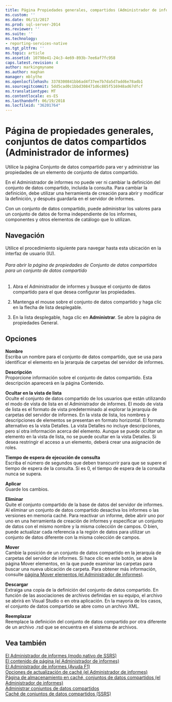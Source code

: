 ```yaml
---
title: Página Propiedades generales, compartidos (Administrador de informes) | Documentos de Microsoft
ms.custom: ''
ms.date: 06/13/2017
ms.prod: sql-server-2014
ms.reviewer: ''
ms.suite: ''
ms.technology:
- reporting-services-native
ms.tgt_pltfrm: ''
ms.topic: article
ms.assetid: 10798e41-24c3-4e69-893b-7ee6af7fc958
caps.latest.revision: 4
author: markingmyname
ms.author: maghan
manager: mblythe
ms.openlocfilehash: 3378300841bb6ad4f37ee7b7da5d7add6e78adb1
ms.sourcegitcommit: 5dd5cad0c1bbd308471d6c885f516948ad67dfcf
ms.translationtype: MT
ms.contentlocale: es-ES
ms.lasthandoff: 06/19/2018
ms.locfileid: "36201764"
---
```

# <a name="general-properties-page-shared-datasets-report-manager"></a>Página de propiedades generales, conjuntos de datos compartidos (Administrador de informes)
  Utilice la página Conjunto de datos compartido para ver y administrar las propiedades de un elemento de conjunto de datos compartido.  
  
 En el Administrador de informes no puede ver ni cambiar la definición del conjunto de datos compartido, incluida la consulta. Para cambiar la definición, debe utilizar una herramienta de creación para abrir y modificar la definición, y después guardarla en el servidor de informes.  
  
 Con un conjunto de datos compartido, puede administrar los valores para un conjunto de datos de forma independiente de los informes, componentes y otros elementos de catálogo que lo utilizan.  
  
## <a name="navigation"></a>Navegación  
 Utilice el procedimiento siguiente para navegar hasta esta ubicación en la interfaz de usuario (IU).  
  
###### <a name="to-open-the-shared-dataset-properties-page-for-a-shared-dataset"></a>Para abrir la página de propiedades de Conjunto de datos compartidos para un conjunto de datos compartido  
  
1.  Abra el Administrador de informes y busque el conjunto de datos compartido para el que desea configurar las propiedades.  
  
2.  Mantenga el mouse sobre el conjunto de datos compartido y haga clic en la flecha de lista desplegable.  
  
3.  En la lista desplegable, haga clic en **Administrar**. Se abre la página de propiedades General.  
  
## <a name="options"></a>Opciones  
 **Nombre**  
 Escriba un nombre para el conjunto de datos compartido, que se usa para identificar el elemento en la jerarquía de carpetas del servidor de informes.  
  
 **Descripción**  
 Proporcione información sobre el conjunto de datos compartido. Esta descripción aparecerá en la página Contenido.  
  
 **Ocultar en la vista de lista**  
 Oculte el conjunto de datos compartido de los usuarios que están utilizando el modo de vista de lista en el Administrador de informes. El modo de vista de lista es el formato de vista predeterminado al explorar la jerarquía de carpetas del servidor de informes. En la vista de lista, los nombres y descripciones de elementos se presentan en formato horizontal. El formato alternativo es la vista Detalles. La vista Detalles no incluye descripciones, pero sí otra información acerca del elemento. Aunque se puede ocultar un elemento en la vista de lista, no se puede ocultar en la vista Detalles. Si desea restringir el acceso a un elemento, deberá crear una asignación de roles.  
  
 **Tiempo de espera de ejecución de consulta**  
 Escriba el número de segundos que deben transcurrir para que se supere el tiempo de espera de la consulta. Si es 0, el tiempo de espera de la consulta nunca se supera.  
  
 **Aplicar**  
 Guarde los cambios.  
  
 **Eliminar**  
 Quite el conjunto compartido de la base de datos del servidor de informes. Al eliminar un conjunto de datos compartido desactiva los informes o las versiones en memoria caché. Para reactivar un informe, debe abrir uno por uno en una herramienta de creación de informes y especificar un conjunto de datos con el mismo nombre y la misma colección de campos. O bien, puede actualizar cada referencia a la región de datos para utilizar un conjunto de datos diferente con la misma colección de campos.  
  
 **Mover**  
 Cambie la posición de un conjunto de datos compartido en la jerarquía de carpetas del servidor de informes. Si hace clic en este botón, se abre la página Mover elementos, en la que puede examinar las carpetas para buscar una nueva ubicación de carpeta. Para obtener más información, consulte [página Mover elementos &#40;el Administrador de informes&#41;](../../2014/reporting-services/move-items-page-report-manager.md).  
  
 **Descargar**  
 Extraiga una copia de la definición del conjunto de datos compartido. En función de las asociaciones de archivos definidas en su equipo, el archivo se abrirá en Visual Studio o en otra aplicación. En la mayoría de los casos, el conjunto de datos compartido se abre como un archivo XML.  
  
 **Reemplazar**  
 Reemplace la definición del conjunto de datos compartido por otra diferente de un archivo .rsd que se encuentra en el sistema de archivos.  
  
## <a name="see-also"></a>Vea también  
 [El Administrador de informes &#40;modo nativo de SSRS&#41;](../../2014/reporting-services/report-manager-ssrs-native-mode.md)   
 [El contenido de página &#40;el Administrador de informes&#41;](../../2014/reporting-services/contents-page-report-manager.md)   
 [El Administrador de informes (Ayuda F1)](../../2014/reporting-services/report-manager-f1-help.md)   
 [Opciones de actualización de caché &#40;el Administrador de informes&#41;](../../2014/reporting-services/cache-refresh-options-report-manager.md)   
 [Página de almacenamiento en caché, conjuntos de datos compartidos &#40;el Administrador de informes&#41;](../../2014/reporting-services/caching-page-shared-datasets-report-manager.md)   
 [Administrar conjuntos de datos compartidos](report-data/manage-shared-datasets.md)   
 [Caché de conjuntos de datos compartidos &#40;SSRS&#41;](report-server/cache-shared-datasets-ssrs.md)  
  
  